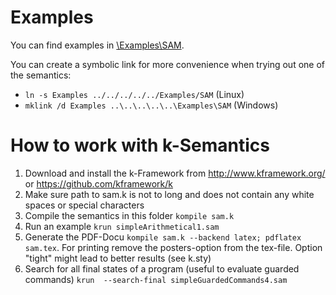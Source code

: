 # Examples

You can find examples in [\Examples\SAM](https://github.com/isse-augsburg/safety-sharp/tree/master/Examples/SAM).

You can create a symbolic link for more convenience when trying out one of the semantics: 

* ```ln -s Examples ../../../../../Examples/SAM``` (Linux) 
* ```mklink /d Examples ..\..\..\..\..\Examples\SAM``` (Windows)


# How to work with k-Semantics
1. Download and install the k-Framework from http://www.kframework.org/ or https://github.com/kframework/k
2. Make sure path to sam.k is not to long and does not contain any white spaces or special characters
2. Compile the semantics in this folder  ```kompile sam.k```
3. Run an example ```krun simpleArithmetical1.sam```
4. Generate the PDF-Docu ```kompile sam.k --backend latex; pdflatex sam.tex```. For printing remove the posters-option from the tex-file. Option "tight" might lead to better results (see k.sty)
5. Search for all final states of a program (useful to evaluate guarded commands) ```krun  --search-final simpleGuardedCommands4.sam```